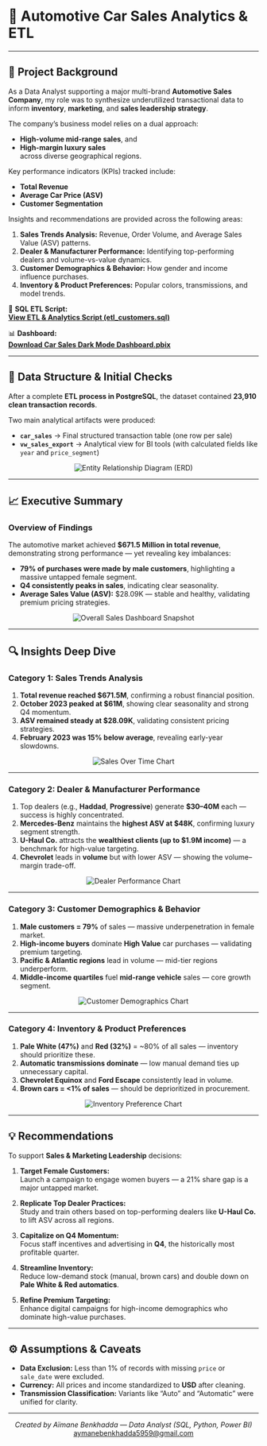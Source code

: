 # 🚗 Automotive Car Sales Analytics & ETL

---

## 📘 Project Background

As a Data Analyst supporting a major multi-brand **Automotive Sales Company**, my role was to synthesize underutilized transactional data to inform **inventory**, **marketing**, and **sales leadership strategy**.  

The company’s business model relies on a dual approach:
- **High-volume mid-range sales**, and  
- **High-margin luxury sales**  
across diverse geographical regions.

Key performance indicators (KPIs) tracked include:
- **Total Revenue**
- **Average Car Price (ASV)**
- **Customer Segmentation**

Insights and recommendations are provided across the following areas:

1. **Sales Trends Analysis:** Revenue, Order Volume, and Average Sales Value (ASV) patterns.  
2. **Dealer & Manufacturer Performance:** Identifying top-performing dealers and volume-vs-value dynamics.  
3. **Customer Demographics & Behavior:** How gender and income influence purchases.  
4. **Inventory & Product Preferences:** Popular colors, transmissions, and model trends.

🔗 **SQL ETL Script:**  
**[View ETL & Analytics Script (etl_customers.sql)](https://github.com/aymaneben595/Automotive-Car-Sales-Analytics-ETL-/blob/b95acd9c102d59b0a3d4ecc820e2744f814c451d/Car%20Sales%20Project/VSCode%2C%20SQL%20%26%20Python/SQL/etl_customers.sql)**

📊 **Dashboard:**  
**[Download Car Sales Dark Mode Dashboard.pbix](./Car%20Sales%20Dark%20Mode%20Dashboard.pbix)**

---

## 🧩 Data Structure & Initial Checks

After a complete **ETL process in PostgreSQL**, the dataset contained **23,910 clean transaction records**.  

Two main analytical artifacts were produced:
- **`car_sales`** → Final structured transaction table (one row per sale)  
- **`vw_sales_export`** → Analytical view for BI tools (with calculated fields like `year` and `price_segment`)

<p align="center">
  <img src="[Place Entity Relationship Diagram image here]" alt="Entity Relationship Diagram (ERD)">
</p>

---

## 📈 Executive Summary

### Overview of Findings

The automotive market achieved **$671.5 Million in total revenue**, demonstrating strong performance — yet revealing key imbalances:

- **79% of purchases were made by male customers**, highlighting a massive untapped female segment.  
- **Q4 consistently peaks in sales**, indicating clear seasonality.  
- **Average Sales Value (ASV):** $28.09K — stable and healthy, validating premium pricing strategies.

<p align="center">
  <img src="12334.PNG" alt="Overall Sales Dashboard Snapshot">
</p>

---

## 🔍 Insights Deep Dive

### **Category 1: Sales Trends Analysis**

1. **Total revenue reached $671.5M**, confirming a robust financial position.  
2. **October 2023 peaked at $61M**, showing clear seasonality and strong Q4 momentum.  
3. **ASV remained steady at $28.09K**, validating consistent pricing strategies.  
4. **February 2023 was 15% below average**, revealing early-year slowdowns.

<p align="center">
  <img src="[Place Sales Over Time visualization here]" alt="Sales Over Time Chart">
</p>

---

### **Category 2: Dealer & Manufacturer Performance**

1. Top dealers (e.g., **Haddad**, **Progressive**) generate **$30–40M** each — success is highly concentrated.  
2. **Mercedes-Benz** maintains the **highest ASV at $48K**, confirming luxury segment strength.  
3. **U-Haul Co.** attracts the **wealthiest clients (up to $1.9M income)** — a benchmark for high-value targeting.  
4. **Chevrolet** leads in **volume** but with lower ASV — showing the volume–margin trade-off.

<p align="center">
  <img src="[Place Dealer Performance visualization here]" alt="Dealer Performance Chart">
</p>

---

### **Category 3: Customer Demographics & Behavior**

1. **Male customers = 79%** of sales — massive underpenetration in female market.  
2. **High-income buyers** dominate **High Value** car purchases — validating premium targeting.  
3. **Pacific & Atlantic regions** lead in volume — mid-tier regions underperform.  
4. **Middle-income quartiles** fuel **mid-range vehicle** sales — core growth segment.

<p align="center">
  <img src="[Place Customer Demographics visualization here]" alt="Customer Demographics Chart">
</p>

---

### **Category 4: Inventory & Product Preferences**

1. **Pale White (47%)** and **Red (32%)** = ~80% of all sales — inventory should prioritize these.  
2. **Automatic transmissions dominate** — low manual demand ties up unnecessary capital.  
3. **Chevrolet Equinox** and **Ford Escape** consistently lead in volume.  
4. **Brown cars = <1% of sales** — should be deprioritized in procurement.

<p align="center">
  <img src="[Place Inventory Preference visualization here]" alt="Inventory Preference Chart">
</p>

---

## 💡 Recommendations

To support **Sales & Marketing Leadership** decisions:

1. **Target Female Customers:**  
   Launch a campaign to engage women buyers — a 21% share gap is a major untapped market.

2. **Replicate Top Dealer Practices:**  
   Study and train others based on top-performing dealers like **U-Haul Co.** to lift ASV across all regions.

3. **Capitalize on Q4 Momentum:**  
   Focus staff incentives and advertising in **Q4**, the historically most profitable quarter.

4. **Streamline Inventory:**  
   Reduce low-demand stock (manual, brown cars) and double down on **Pale White & Red automatics**.

5. **Refine Premium Targeting:**  
   Enhance digital campaigns for high-income demographics who dominate high-value purchases.

---

## ⚙️ Assumptions & Caveats

- **Data Exclusion:** Less than 1% of records with missing `price` or `sale_date` were excluded.  
- **Currency:** All prices and income standardized to **USD** after cleaning.  
- **Transmission Classification:** Variants like “Auto” and “Automatic” were unified for clarity.  

---

<p align="center">
  <i>Created by Aïmane Benkhadda — Data Analyst (SQL, Python, Power BI)</i>  
  <br>
  <a href="mailto:aymanebenkhadda5959@gmail.com">aymanebenkhadda5959@gmail.com</a>
</p>
